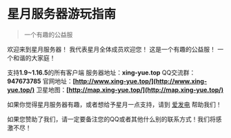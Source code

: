 # 星月服务器游玩指南
>一个有趣的公益服
>
欢迎来到星月服务器！
我代表星月全体成员欢迎您！
这是一个有趣的公益服！
一个和谐的大家庭！

支持**1.9~1.16.5**的所有客户端 
服务器地址：**xing-yue.top**
QQ交流群：**947673785**
官网地址：**[http://www.xing-yue.top/](http://www.xing-yue.top/)**
卫星地图：**[http://map.xing-yue.top/](http://map.xing-yue.top/)**

如果你觉得星月服务器有趣，或者想给予星月一点支持，请到 [爱发电](https://afdian.net/@yupenbob) 帮助我们！

如果您赞助了我们，请一定要备注您的QQ或者其他什么别的联系方式！我们将感激不尽！